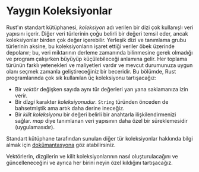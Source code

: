 # Yaygın Koleksiyonlar

Rust'ın standart kütüphanesi, *koleksiyon* adı verilen bir dizi çok kullanışlı veri yapısını içerir. 
Diğer veri türlerinin çoğu belirli bir değeri temsil eder, ancak koleksiyonlar birden çok değer içerebilir. 
Yerleşik dizi ve tanımlama grubu türlerinin aksine, bu koleksiyonların işaret ettiği veriler öbek üzerinde depolanır; bu, veri miktarının derleme zamanında bilinmesine gerek olmadığı ve program çalışırken büyüyüp küçülebileceği anlamına gelir. 
Her toplama türünün farklı yetenekleri ve maliyetleri vardır ve mevcut durumunuza uygun olanı seçmek zamanla geliştireceğiniz bir beceridir. Bu bölümde, Rust programlarında çok sık kullanılan üç koleksiyonu tartışacağız:

* Bir *vektör* değişken sayıda aynı tür değerleri yan yana saklamanıza izin verir.
* Bir *dizgi* karakter *koleksiyonudur*. `String` türünden önceden de bahsetmiştik ama artık daha derine ineceğiz.
* Bir *kilit koleksiyonu* bir değeri belirli bir anahtarla ilişkilendirmenizi sağlar. *map* diye tanımlanan veri yapısının
  daha özel bir süreklemesidir (uygulamasıdır).

Standart kütüphane tarafından sunulan diğer tür koleksiyonlar hakkında bilgi almak için [dokümantasyona][collections]
göz atabilirsiniz.

Vektörlerin, dizgilerin ve kilit koleksiyonlarının nasıl oluşturulacağını ve 
güncelleneceğini ve ayrıca her birini neyin özel kıldığını tartışacağız.

[collections]: ../std/collections/index.html
